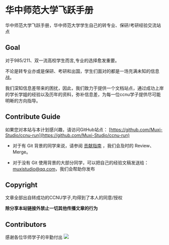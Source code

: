 
# 华中师范大学飞跃手册

华中师范大学飞跃手册，华中师范大学学生自己的转专业、保研/考研经验交流站点

## Goal

对于985/211、双一流高校学生而言,专业的选择愈发重要。

不论是转专业亦或是保研、考研和出国，学生们面对的都是一场充满未知的信息战。

我们深知信息差带来的困扰，因此，我们致力于提供一个文档站点，通过成功上岸的学长学姐的经验以及历年的资料，弥补信息差，为每一位ccnu学子提供尽可能明晰的方向指导。


## Contribute Guide

如果您对本站与本计划感兴趣，请访问GitHub站点：
[https://github.com/Muxi-Studio/ccnu-run](https://github.com/Muxi-Studio/ccnu-run) 


- 对于有 Git 背景的同学来说，请参阅 [贡献指南](https://muxi-studio.github.io/ccnu-run/contribute-guide/) ，我们会及时的 Review、Merge。 

- 对于没有 Git 使用背景的大部分同学，可以把自己的经验文稿发送给：muxistudio@qq.com，我们会帮助你发布 

## Copyright


文章全部出自转成功的CCNU学子,均得到了本人的同意/授权

**除分享本站链接外禁止一切其他传播文章的行为**

## Contributors
感谢各位华师学子的辛勤付出
<a href="https://github.com/Muxi-Studio/ccnu-run/graphs/contributors">
  <img src="https://contrib.rocks/image?repo=Muxi-Studio/ccnu-run" />
</a>

